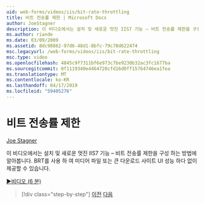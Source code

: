 ```yaml
---
uid: web-forms/videos/iis/bit-rate-throttling
title: 비트 전송률 제한 | Microsoft Docs
author: JoeStagner
description: 이 비디오에서는 설치 및 새로운 멋진 IIS7 기능 – 비트 전송률 제한을 구성 하는 방법에 알아봅니다. BRT를 사용 하 여 미디어 파일 또는 큰 다운로드 withou를 제공할 수 있습니다...
ms.author: riande
ms.date: 03/09/2009
ms.assetid: 8dc90862-97d6-48d1-8bfc-79c70d622474
msc.legacyurl: /web-forms/videos/iis/bit-rate-throttling
msc.type: video
ms.openlocfilehash: 4845c9f7311bf6e973c7be9230b32ac3fc1677ba
ms.sourcegitcommit: 0f1119340e4464720cfd16d0ff15764746ea1fea
ms.translationtype: MT
ms.contentlocale: ko-KR
ms.lasthandoff: 04/17/2019
ms.locfileid: "59405276"
---
```

# <a name="bit-rate-throttling"></a>비트 전송률 제한

[Joe Stagner](https://github.com/JoeStagner)

이 비디오에서는 설치 및 새로운 멋진 IIS7 기능 – 비트 전송률 제한을 구성 하는 방법에 알아봅니다. BRT를 사용 하 여 미디어 파일 또는 큰 다운로드 사이트 UI 성능 하다 없이 제공할 수 있습니다.

[&#9654;비디오 (6 분)](https://channel9.msdn.com/Blogs/ASP-NET-Site-Videos/bit-rate-throttling)

> [!div class="step-by-step"]
> [이전](installing-ftp7.md)
> [다음](iis7-playlists.md)
